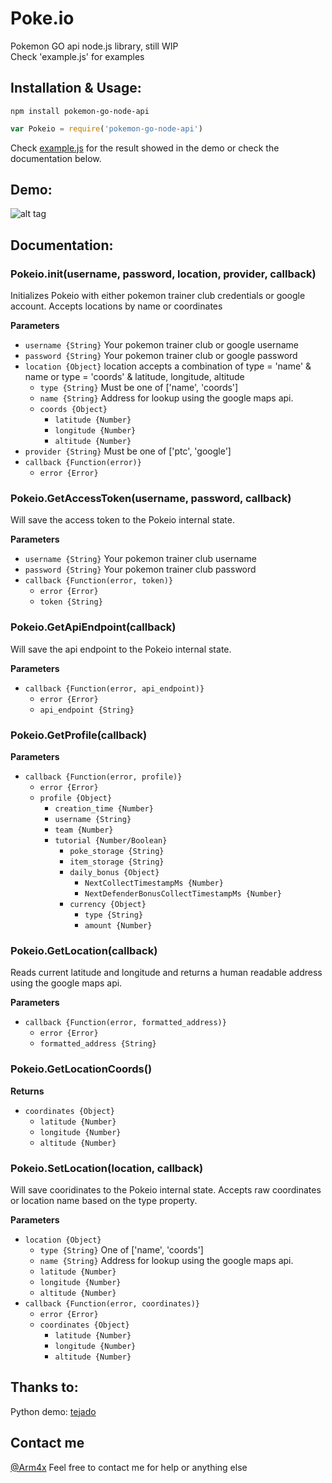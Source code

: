 # Poke.io
Pokemon GO api node.js library, still WIP<br>
Check 'example.js' for examples

## Installation & Usage:
```
npm install pokemon-go-node-api
```
```javascript
var Pokeio = require('pokemon-go-node-api')
```
Check [example.js](./example.js) for the result showed in the demo or check the documentation below.

## Demo:
![alt tag](http://cl.arm4x.net/poke3.png)

## Documentation:

### Pokeio.init(username, password, location, provider, callback)

Initializes Pokeio with either pokemon trainer club credentials or google account.
Accepts locations by name or coordinates

**Parameters**
  * `username {String}` Your pokemon trainer club or google username
  * `password {String}` Your pokemon trainer club or google password
  * `location {Object}` location accepts a combination of type = 'name' & name or type = 'coords' & latitude, longitude, altitude
    * `type {String}` Must be one of ['name', 'coords']
    * `name {String}` Address for lookup using the google maps api.
    * `coords {Object}`
      * `latitude {Number}`
      * `longitude {Number}`
      * `altitude {Number}`
  * `provider {String}` Must be one of ['ptc', 'google']
  * `callback {Function(error)}`
    * `error {Error}`

### Pokeio.GetAccessToken(username, password, callback)

Will save the access token to the Pokeio internal state.

**Parameters**
  * `username {String}` Your pokemon trainer club username
  * `password {String}` Your pokemon trainer club password
  * `callback {Function(error, token)}`
    * `error {Error}`
    * `token {String}`

### Pokeio.GetApiEndpoint(callback)

Will save the api endpoint to the Pokeio internal state.

**Parameters**
  * `callback {Function(error, api_endpoint)}`
    * `error {Error}`
    * `api_endpoint {String}`

### Pokeio.GetProfile(callback)
**Parameters**
  * `callback {Function(error, profile)}`
    * `error {Error}`
    * `profile {Object}`
      * `creation_time {Number}`
      * `username {String}`
      * `team {Number}`
      * `tutorial {Number/Boolean}`
        * `poke_storage {String}`
        * `item_storage {String}`
        * `daily_bonus {Object}`
          * `NextCollectTimestampMs {Number}`
          * `NextDefenderBonusCollectTimestampMs {Number}`
        * `currency {Object}`
          * `type {String}`
          * `amount {Number}`

### Pokeio.GetLocation(callback)
Reads current latitude and longitude and returns a human readable address using the google maps api.

**Parameters**
  * `callback {Function(error, formatted_address)}`
    * `error {Error}`
    * `formatted_address {String}`

### Pokeio.GetLocationCoords()
**Returns**
  * `coordinates {Object}`
    * `latitude {Number}`
    * `longitude {Number}`
    * `altitude {Number}`

### Pokeio.SetLocation(location, callback)

Will save cooridinates to the Pokeio internal state.
Accepts raw coordinates or location name based on the type property.

**Parameters**
  * `location {Object}`
    * `type {String}` One of ['name', 'coords']
    * `name {String}` Address for lookup using the google maps api.
    * `latitude {Number}`
    * `longitude {Number}`
    * `altitude {Number}`
  * `callback {Function(error, coordinates)}`
    * `error {Error}`
    * `coordinates {Object}`
      * `latitude {Number}`
      * `longitude {Number}`
      * `altitude {Number}`

## Thanks to:
Python demo: [tejado](https://github.com/tejado/pokemongo-api-demo) <br>

## Contact me
[@Arm4x](https://twitter.com/Arm4x)
Feel free to contact me for help or anything else
